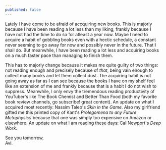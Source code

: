 ```yaml
---
published: false
---
```

Lately I have come to be afraid of accquiring new books. This is majorly because I have been reading a lot less than my liking, frankly because I have not had the time to do so for atleast a year now. Maybe I need to acquire a habit of gobbling books even with a hectic schedule, a constant never seeming to go away for now and possibly never in the future. That I shall do. But meanwhile, I have been reading a lot less and acquiring books on a much faster pace than managing to finish them.

This has to majorly change because it makes me quite guilty of two things: not reading enough and precisely because of _that_, being vain enough to collect many books and let them collect dust. The acquiring habit is not going away as far as I can see because the books I have on my shelf feel like an extension of me and frankly because that is a habit I do not wish to suppress. Meanwhile, I only envy the tremendous reading productivity of YouTuber's like The Book Chemist and Better Than Food (both my favorite book review channels, go subscribe! great content). An update on what  I acquired most recently: Nassim Taleb's _Skin in the Game_. Also my girlfriend gifted me this printed copy of Kant's _Prolegomena to any Future Metaphysics_ because that one was simply too expensive on Amazon or elsewhere. An update on what I am reading these days: Cal Newport's _Deep Work_.

See you tomorrow,  
Avi.